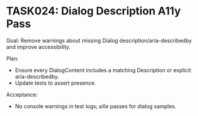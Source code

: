 # TASK024: Dialog Description A11y Pass

Goal: Remove warnings about missing Dialog description/aria-describedby and improve accessibility.

Plan:

- Ensure every DialogContent includes a matching Description or explicit aria-describedby.
- Update tests to assert presence.

Acceptance:

- No console warnings in test logs; aXe passes for dialog samples.
